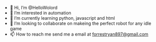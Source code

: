 - 👋 Hi, I’m @HelloWolord
- 👀 I’m interested in automation
- 🌱 I’m currently learning python, javascript and html
- 💞️ I’m looking to collaborate on makeing the perfect robot for any idle game
- 📫 How to reach me send me a email at forrestryan897@gmail.com

<!---
HelloWolord/HelloWolord is a ✨ special ✨ repository because its `README.md` (this file) appears on your GitHub profile.
You can click the Preview link to take a look at your changes.
--->
